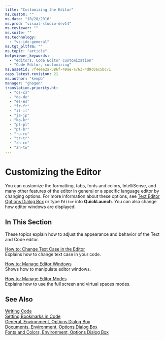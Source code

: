 ```yaml
---
title: "Customizing the Editor"
ms.custom: ""
ms.date: "10/28/2016"
ms.prod: "visual-studio-dev14"
ms.reviewer: ""
ms.suite: ""
ms.technology: 
  - "vs-ide-general"
ms.tgt_pltfrm: ""
ms.topic: "article"
helpviewer_keywords: 
  - "editors, Code Editor customization"
  - "Code Editor, customizing"
ms.assetid: 7f4eee2a-586f-49ae-a763-4d9c0ac5bc71
caps.latest.revision: 21
ms.author: "kempb"
manager: "ghogen"
translation.priority.ht: 
  - "cs-cz"
  - "de-de"
  - "es-es"
  - "fr-fr"
  - "it-it"
  - "ja-jp"
  - "ko-kr"
  - "pl-pl"
  - "pt-br"
  - "ru-ru"
  - "tr-tr"
  - "zh-cn"
  - "zh-tw"
---
```

# Customizing the Editor
You can customize the formatting, tabs, fonts and colors, IntelliSense, and many other features of the editor in general or a specific language editor by changing options. For more information about these options, see [Text Editor Options Dialog Box](../ide/reference/text-editor-options-dialog-box.md) or type `Editor` into **QuickLaunch**. You can also change how editor windows are displayed.  
  
## In This Section  
 These topics explain how to adjust the appearance and behavior of the Text and Code editor.  
  
 [How to: Change Text Case in the Editor](../ide/how-to-change-text-case-in-the-editor.md)  
 Explains how to change text case in your code.  
  
 [How to: Manage Editor Windows](../ide/how-to-manage-editor-windows.md)  
 Shows how to manipulate editor windows.  
  
 [How to: Manage Editor Modes](../ide/how-to-manage-editor-modes.md)  
 Explains how to use the full screen and virtual spaces modes.  
  
## See Also  
 [Writing Code](../ide/writing-code-in-the-code-and-text-editor.md)   
 [Setting Bookmarks in Code](../ide/setting-bookmarks-in-code.md)   
 [General, Environment, Options Dialog Box](../ide/reference/general-environment-options-dialog-box.md)   
 [Documents, Environment, Options Dialog Box](../ide/reference/documents-environment-options-dialog-box.md)   
 [Fonts and Colors, Environment, Options Dialog Box](../ide/reference/fonts-and-colors-environment-options-dialog-box.md)